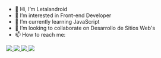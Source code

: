 - 👋 Hi, I’m Letalandroid
- 👀 I’m interested in Front-end Developer
- 🌱 I’m currently learning JavaScript
- 💞️ I’m looking to collaborate on Desarrollo de Sitios Web's
- 📫 How to reach me:

<div>
  <a href="https://twitter.com/letalandroid" target="_blank">
    <img src="https://yt3.ggpht.com/a/AGF-l7-reQpFnVI_3C-gqR3-tC9wlkNOe8q3gkCYQA=s900-c-k-c0xffffffff-no-rj-mo">
  </a>
  <a href="https://www.instagram.com/carlosj_mm/" target="_blank">
    <img src="https://upload.wikimedia.org/wikipedia/commons/thumb/e/e7/Instagram_logo_2016.svg/1024px-Instagram_logo_2016.svg.png">
  </a>
  <a href="https://twitter.com/letalandroid" target="_blank">
    <img src="https://yt3.ggpht.com/a/AGF-l7-reQpFnVI_3C-gqR3-tC9wlkNOe8q3gkCYQA=s900-c-k-c0xffffffff-no-rj-mo">
  </a>
  <a href="https://twitter.com/letalandroid" target="_blank">
    <img src="https://yt3.ggpht.com/a/AGF-l7-reQpFnVI_3C-gqR3-tC9wlkNOe8q3gkCYQA=s900-c-k-c0xffffffff-no-rj-mo">
  </a>

<!---
Letalandroid/Letalandroid is a ✨ special ✨ repository because its `README.md` (this file) appears on your GitHub profile.
You can click the Preview link to take a look at your changes.
--->
